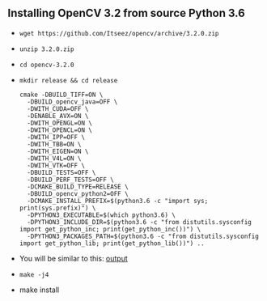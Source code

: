 
Installing OpenCV 3.2 from source Python 3.6
--------------------------------------------

* `wget https://github.com/Itseez/opencv/archive/3.2.0.zip`
* `unzip 3.2.0.zip`
* `cd opencv-3.2.0`
* `mkdir release && cd release`

	  cmake -DBUILD_TIFF=ON \
		-DBUILD_opencv_java=OFF \
		-DWITH_CUDA=OFF \
		-DENABLE_AVX=ON \
		-DWITH_OPENGL=ON \
		-DWITH_OPENCL=ON \
		-DWITH_IPP=OFF \
		-DWITH_TBB=ON \
		-DWITH_EIGEN=ON \
		-DWITH_V4L=ON \
		-DWITH_VTK=OFF \
		-DBUILD_TESTS=OFF \
		-DBUILD_PERF_TESTS=OFF \
		-DCMAKE_BUILD_TYPE=RELEASE \
		-DBUILD_opencv_python2=OFF \
		-DCMAKE_INSTALL_PREFIX=$(python3.6 -c "import sys; print(sys.prefix)") \
		-DPYTHON3_EXECUTABLE=$(which python3.6) \
		-DPYTHON3_INCLUDE_DIR=$(python3.6 -c "from distutils.sysconfig import get_python_inc; print(get_python_inc())") \
		-DPYTHON3_PACKAGES_PATH=$(python3.6 -c "from distutils.sysconfig import get_python_lib; print(get_python_lib())") ..

* You will be similar to this: [output](https://gist.github.com/vipul-sharma20/d57a779619f22b2254b66c89c957faf2)
* `make -j4`
* make install

